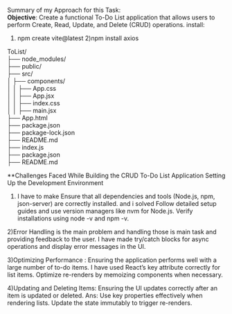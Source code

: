 Summary of  my Approach for this Task:<br/>
**Objective**:
Create a functional To-Do List application that allows users to perform Create, Read, Update, and Delete (CRUD) operations.
install:
1) npm create vite@latest
2)npm install axios


ToList/ <br/>
├── node_modules/ <br/>
├── public/ <br/>
├── src/ <br/>
│   ├── components/<br/>
│   │   ├── App.css <br/>
│   │   ├── App.jsx <br/>
│   │   ├── index.css <br/>
│   │   ├── main.jsx <br/>
├── App.html <br/>
├── package.json <br/>
├── package-lock.json <br/>
├── README.md <br/>
├── index.js <br/>
├── package.json <br/>
├── README.md <br/>


**Challenges Faced While Building the CRUD To-Do List Application
Setting Up the Development Environment
1) I have to make Ensure that all dependencies and tools (Node.js, npm, json-server) are correctly installed. and i solved  Follow detailed setup guides and use version managers like nvm for Node.js. Verify installations using node -v and npm -v.

2)Error Handling is the main problem and handling those is main task and providing feedback to the user. I have made try/catch blocks for async operations and display error messages in the UI.


3)Optimizing Performance : Ensuring the application performs well with a large number of to-do items.  I have used React’s key attribute correctly for list items. Optimize re-renders by memoizing components when necessary.


4)Updating and Deleting Items:  Ensuring the UI updates correctly after an item is updated or deleted.
Ans: Use key properties effectively when rendering lists. Update the state immutably to trigger re-renders.

